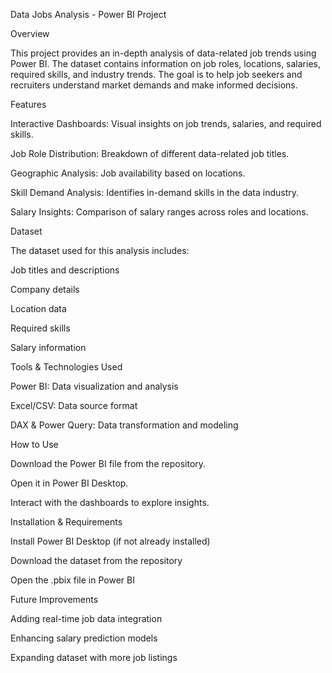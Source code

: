 Data Jobs Analysis - Power BI Project

Overview

This project provides an in-depth analysis of data-related job trends using Power BI. The dataset contains information on job roles, locations, salaries, required skills, and industry trends. The goal is to help job seekers and recruiters understand market demands and make informed decisions.

Features

Interactive Dashboards: Visual insights on job trends, salaries, and required skills.

Job Role Distribution: Breakdown of different data-related job titles.

Geographic Analysis: Job availability based on locations.

Skill Demand Analysis: Identifies in-demand skills in the data industry.

Salary Insights: Comparison of salary ranges across roles and locations.

Dataset

The dataset used for this analysis includes:

Job titles and descriptions

Company details

Location data

Required skills

Salary information

Tools & Technologies Used

Power BI: Data visualization and analysis

Excel/CSV: Data source format

DAX & Power Query: Data transformation and modeling

How to Use

Download the Power BI file from the repository.

Open it in Power BI Desktop.

Interact with the dashboards to explore insights.

Installation & Requirements

Install Power BI Desktop (if not already installed)

Download the dataset from the repository

Open the .pbix file in Power BI

Future Improvements

Adding real-time job data integration

Enhancing salary prediction models

Expanding dataset with more job listings

